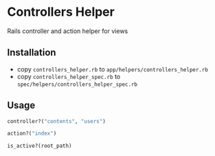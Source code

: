 # Controllers Helper

Rails controller and action helper for views

## Installation

* copy `controllers_helper.rb` to `app/helpers/controllers_helper.rb`
* copy `controllers_helper_spec.rb` to `spec/helpers/controllers_helper_spec.rb`

## Usage

```ruby
controller?("contents", "users")
```

```ruby
action?("index")
```

```ruby
is_active?(root_path)
```
